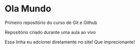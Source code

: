 # Ola Mundo
 Primeiro repositório do curso de Git e Github

 Repositório criado durante uma aula ao vivo

Essa linha eu adcionei diretamente no site! Que imprecionante!

